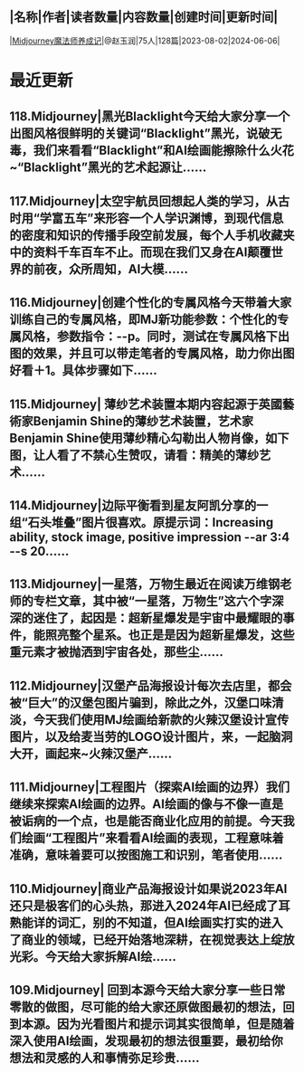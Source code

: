 |名称|作者|读者数量|内容数量|创建时间|更新时间|
---
|[Midjourney魔法师养成记](https://xiaobot.net/p/ZyrAI?refer=0b133df9-27dc-423b-8101-639049001c13)|@赵玉润|75人|128篇|2023-08-02|2024-06-06|

# 最近更新
## 118.Midjourney|黑光Blacklight今天给大家分享一个出图风格很鲜明的关键词“Blacklight”黑光，说破无毒，我们来看看“Blacklight”和AI绘画能擦除什么火花~“Blacklight”黑光的艺术起源让......
## 117.Midjourney|太空宇航员回想起人类的学习，从古时用“学富五车”来形容一个人学识渊博，到现代信息的密度和知识的传播手段空前发展，每个人手机收藏夹中的资料千车百车不止。而现在我们又身在AI颠覆世界的前夜，众所周知，AI大模......
## 116.Midjourney|创建个性化的专属风格今天带着大家训练自己的专属风格，即MJ新功能参数：个性化的专属风格，参数指令：--p。同时，测试在专属风格下出图的效果，并且可以带走笔者的专属风格，助力你出图好看＋1。具体步骤如下......
## 115.Midjourney| 薄纱艺术装置本期内容起源于英國藝術家Benjamin Shine的薄纱艺术装置，艺术家Benjamin Shine使用薄纱精心勾勒出人物肖像，如下图，让人看了不禁心生赞叹，请看：精美的薄纱艺术......
## 114.Midjourney|边际平衡看到星友阿凯分享的一组“石头堆叠”图片很喜欢。原提示词：Increasing ability, stock image, positive impression --ar 3:4 --s 20......
## 113.Midjourney|一星落，万物生最近在阅读万维钢老师的专栏文章，其中被“一星落，万物生”这六个字深深的迷住了，起因是：超新星爆发是宇宙中最耀眼的事件，能照亮整个星系。也正是是因为超新星爆发，这些重元素才被抛洒到宇宙各处，那些尘......
## 112.Midjourney|汉堡产品海报设计每次去店里，都会被“巨大”的汉堡包图片骗到，除此之外，汉堡口味清淡，今天我们使用MJ绘画给新款的火辣汉堡设计宣传图片，以及给麦当劳的LOGO设计图片，来，一起脑洞大开，画起来~火辣汉堡产......
## 111.Midjourney|工程图片（探索AI绘画的边界）我们继续来探索AI绘画的边界。AI绘画的像与不像一直是被诟病的一个点，也是能否商业化应用的前提。今天我们绘画“工程图片”来看看AI绘画的表现，工程意味着准确，意味着要可以按图施工和识别，笔者使用......
## 110.Midjourney|商业产品海报设计如果说2023年AI还只是极客们的心头热，那进入2024年AI已经成了耳熟能详的词汇，别的不知道，但AI绘画实打实的进入了商业的领域，已经开始落地深耕，在视觉表达上绽放光彩。今天给大家拆解AI绘......
## 109.Midjourney| 回到本源今天给大家分享一些日常零散的做图，尽可能的给大家还原做图最初的想法，回到本源。因为光看图片和提示词其实很简单，但是随着深入使用AI绘画，发现最初的想法很重要，最初给你想法和灵感的人和事情弥足珍贵......

